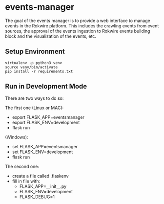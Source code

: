 # events-manager
The goal of the events manager is to provide a web interface to manage events in the Rokwire platform. This includes the crawling events from event sources, the approval of the events ingestion to Rokwire events building block and the visualization of the events, etc. 

## Setup Environment

```
virtualenv -p python3 venv
source venv/bin/activate
pip install -r requirements.txt
```

## Run in Development Mode
There are two ways to do so:

The first one (Linux or MAC):
- export FLASK_APP=eventsmanager
- export FLASK_ENV=development
- flask run

(Windows):
- set FLASK_APP=eventsmanager
- set FLASK_ENV=development
- flask run

The second one:
- create a file called .flaskenv
- fill in file with: 
    - FLASK_APP=\_\_init\_\_.py
    - FLASK_ENV=development
    - FLASK_DEBUG=1

